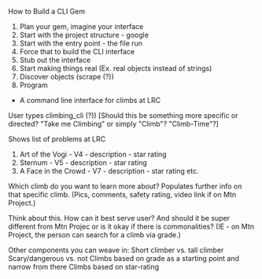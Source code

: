How to Build a CLI Gem 

1. Plan your gem, imagine your interface 
2. Start with the project structure - google 
3. Start with the entry point - the file run 
4. Force that to build the CLI interface 
5. Stub out the interface 
6. Start making things real (Ex. real objects instead of strings)
7. Discover objects (scrape (?))
8. Program 


- A command line interface for climbs at LRC 

User types climbing_cli (?)) [Should this be something more specific or directed? "Take me Climbing" or simply "Climb"? "Climb-Time"?]

Shows list of problems at LRC 
  1. Art of the Vogi - V4 - description - star rating 
  2. Sternum - V5 - description - star rating 
  3. A Face in the Crowd - V7 - description - star rating 
  etc.

Which climb do you want to learn more about?
  Populates further info on that specific climb. (Pics, comments, safety rating, video link if on Mtn Project.)
  
Think about this. How can it best serve user? And should it be super different from Mtn Projec or is it okay if there is commonalities? (IE - on Mtn Project, the person can search for a climb via grade.)

Other components you can weave in:
  Short climber vs. tall climber 
  Scary/dangerous vs. not 
  Climbs based on grade as a starting point and narrow from there
  Climbs based on star-rating